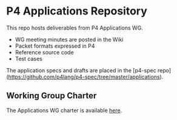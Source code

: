 # P4 Applications Repository 

This repo hosts deliverables from P4 Applications WG.
- WG meeting minutes are posted in the Wiki
- Packet formats expressed in P4
- Reference source code
- Test cases

The application specs and drafts are placed in the [p4-spec repo]
(https://github.com/p4lang/p4-spec/tree/master/applications).

## Working Group Charter

The Applications WG charter is available [here](http://p4lang.github.io/p4-spec/docs/P4_Apps_WG_charter.html).

